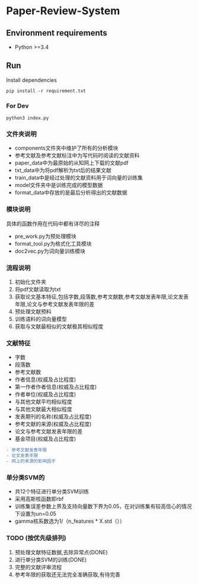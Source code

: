 # Paper-Review-System

## Environment requirements
- Python >=3.4

## Run

Install dependencies

```
pip install -r requirement.txt
```

### For Dev
```
python3 index.py
```

### 文件夹说明
* components文件夹中维护了所有的分析模块
* 参考文献及参考文献标注中为写代码时阅读的文献资料
* paper_data中为最原始的从知网上下载的文献pdf
* txt_data中为将pdf解析为txt后的结果文献
* train_data中是经过处理的文献资料用于词向量的训练集
* model文件夹中是训练完成的模型数据
* format_data中存放的是最后分析得出的文献数据


### 模块说明

具体的函数作用在代码中都有详尽的注释

* pre_work.py为预处理模块
* format_tool.py为格式化工具模块
* doc2vec.py为词向量训练模块

### 流程说明
1. 初始化文件夹
2. 将pdf文献读取为txt
3. 获取论文基本特征,包括字数,段落数,参考文献数,参考文献发表年限,论文发表年限,论文与参考文献发表年限的差
4. 预处理文献预料
5. 训练语料的词向量模型
6. 获取与文献最相似的文献极其相似程度

### 文献特征
* 字数
* 段落数
* 参考文献数
* 作者信息(权威及占比程度)
* 第一作者作者信息(权威及占比程度)
* 作者单位(权威及占比程度)
* 与其他文献平均相似程度
* 与其他文献最大相似程度
* 发表期刊的名称(权威及占比程度)
* 参考文献的来源(权威及占比程度)
* 论文与参考文献发表年限的差
* 基金项目(权威及占比程度)
```diff
- 参考文献发表年限
- 论文发表年限
- 网上的来源的影响因子
```

### 单分类SVM的
* 共12个特征进行单分类SVM训练
* 采用高斯核函数即rbf
* 训练集误差参数上界及支持向量数下界为0.05，在对训练集有较高信心的情况下设置为un=0.05
* gamma核系数选为1/（n_features * X.std（））


### TODO (按优先级排列)
1. 预处理文献特征数据,去除异常点(DONE)
2. 进行单分类SVM的训练(DONE)
3. 完整的文献评审流程
4. 参考年限的获取还无法完全准确获取,有待完善



